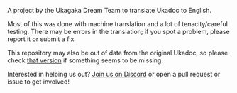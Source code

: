 A project by the Ukagaka Dream Team to translate Ukadoc to English.

Most of this was done with machine translation and a lot of tenacity/careful testing. There may be errors in the translation; if you spot a problem, please report it or submit a fix.

This repository may also be out of date from the original Ukadoc, so please check [that version](http://ssp.shillest.net/ukadoc/manual/index.html) if something seems to be missing.

Interested in helping us out? [Join us on Discord](https://ukagakadreamteam.tumblr.com/discord) or open a pull request or issue to get involved!
